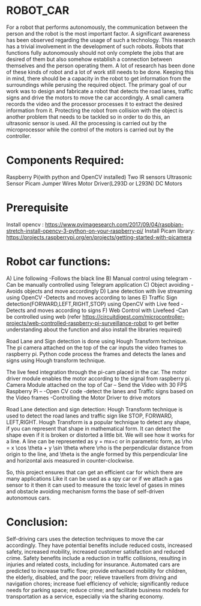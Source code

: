 # ROBOT_CAR

For a robot that performs autonomously, the communication between the person and the robot is the most important factor. 
A significant awareness has been observed regarding the usage of such a technology. This research has a trivial involvement
in the development of such robots. Robots that functions fully autonomously should not only complete the jobs that are desired
of them but also somehow establish a connection between themselves and the person operating them. A lot of research has been
done of these kinds of robot and a lot of work still needs to be done. Keeping this in mind, there should be a capacity in the 
robot to get information from the surroundings while perusing the required object. The primary goal of our work was to design 
and fabricate a robot that detects the road lanes, traffic signs and drive the motors to move the car accordingly. A small camera 
records the video and the processor processes it to extract the desired information from it. Protecting the robot from collision
with the object is another problem that needs to be tackled so in order to do this, an ultrasonic sensor is used. All the processing
is carried out by the microprocessor while the control of the motors is carried out by the controller.

# Components Required:
Raspberry Pi(with python and OpenCV installed)
Two IR sensors
Ultrasonic Sensor
Picam
Jumper Wires
Motor Driver(L293D or L293N)
DC Motors
# Prerequisite
Install opencv : https://www.pyimagesearch.com/2017/09/04/raspbian-stretch-install-opencv-3-python-on-your-raspberry-pi/
Install Picam library: https://projects.raspberrypi.org/en/projects/getting-started-with-picamera
# Robot car functions: 
A) Line following -Follows the black line
B) Manual control using telegram -Can be manually controlled using Telegram application
C) Object avoiding -Avoids objects and move accordingly
D) Lane detection with live streaming using OpenCV -Detects and moves according to lanes 
E) Traffic Sign detection(FORWARD,LEFT,RIGHT,STOP) using OpenCV with Live feed - Detects and moves according to signs
F) Web Control with Livefeed -Can be controlled using web
(refer https://circuitdigest.com/microcontroller-projects/web-controlled-raspberry-pi-surveillance-robot to get better understanding about the function and also install the libraries required) 

Road Lane and Sign detection is done using Hough Transform technique. The pi camera attached on the top of the car inputs the video frames to raspberry pi. Python code process the frames and detects the lanes and signs using Hough transform technique. 

The live feed integration through the pi-cam placed in the car. The motor driver module enables the motor according to the signal from raspberry pi.  Camera Module attached on the top of Car – Send the Video with 30 FPS
Raspberry Pi –
                        -Open CV code -detect the lanes and Traffic signs based on the Video frames
                        -Controlling the Motor Driver to drive motors 
                       
Road Lane detection and sign detection:
Hough Transform technique is used to detect the road lanes and traffic sign like STOP, FORWARD, LEFT,RIGHT. Hough Transform is a popular technique to detect any shape, if you can represent that shape in mathematical form. It can detect the shape even if it is broken or distorted a little bit. We will see how it works for a line. A line can be represented as y = mx+c or in parametric form, as \rho = x \cos \theta + y \sin \theta where \rho is the perpendicular distance from origin to the line, and \theta is the angle formed by this perpendicular line and horizontal axis measured in counter-clockwise.

So, this project ensures that can get an efficient car for which there are many applications Like it can be used as a spy car or if we attach a gas sensor to it then it can used to measure the toxic level of gases in mines and obstacle avoiding mechanism forms the base of self-driven autonomous cars. 

# Conclusion:
Self-driving cars uses the detection techniques to move the car accordingly. They have potential benefits include reduced costs, increased safety, increased mobility, increased customer satisfaction and reduced crime. Safety benefits include a reduction in traffic collisions, resulting in injuries and related costs, including for insurance. Automated cars are predicted to increase traffic flow; provide enhanced mobility for children, the elderly, disabled, and the poor; relieve travellers from driving and navigation chores; increase fuel efficiency of vehicle; significantly reduce needs for parking space; reduce crime; and facilitate business models for transportation as a service, especially via the sharing economy.
